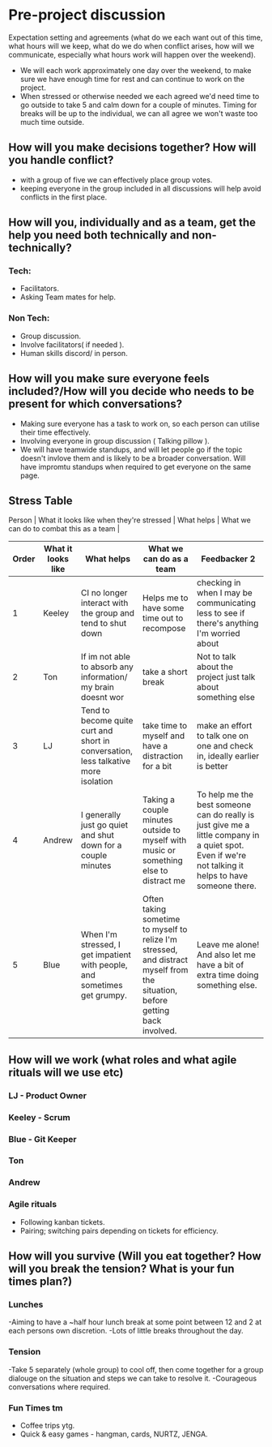
# Pre-project discussion
Expectation setting and agreements (what do we each want out of this time, what hours will we keep, what do we do when conflict arises, how will we communicate, especially what hours work will happen over the weekend).
- We will each work approximately one day over the weekend, to make sure we have enough time for rest and can continue to work on the project. 
- When stressed or otherwise needed we each agreed we'd need time to go outside to take 5 and calm down for a couple of minutes. Timing for breaks will be up to the individual, we can all agree we won't waste too much time outside.

## How will you make decisions together? How will you handle conflict?
- with a group of five we can effectively place group votes.
- keeping everyone in the group included in all discussions will help avoid conflicts in the first place.

## How will you, individually and as a team, get the help you need both technically and non-technically?

### Tech:
- Facilitators.
- Asking Team mates for help.

### Non Tech:
- Group discussion.
- Involve facilitators( if needed ).
- Human skills discord/ in person.

## How will you make sure everyone feels included?/How will you decide who needs to be present for which conversations?
 - Making sure everyone has a task to work on, so each person can utilise their time effectively. 
 - Involving everyone in group discussion ( Talking pillow ).
 - We will have teamwide standups, and will let people go if the topic doesn't invlove them and is likely to be a broader conversation. Will have impromtu standups when required to get everyone on the same page. 

## Stress Table 
Person | What it looks like when they're stressed | What helps | What we can do to combat this as a team |



| Order | What it looks like  | What helps                                  | What we can do as a team | Feedbacker 2 |
| ----- | -------- | -------------------------------------- | ------------ | ------------ |
| 1     | Keeley   | CI no longer interact with the group and tend to shut down  | Helps me to have some time out to recompose         | checking in when I may  be communicating less to see if there's anything I'm worried about     |
| 2     | Ton      | If im not able to absorb any information/ my brain doesnt wor | take a short break          | Not to talk about the project just talk about something else           |
| 3     | LJ       | Tend to become quite curt and short in conversation, less talkative more isolation                           | take time to myself and have a distraction for a bit       | make an effort to talk one on one and check in, ideally earlier is better       |
| 4     | Andrew   | I generally just go quiet and shut down for a couple minutes                            | Taking a couple minutes outside to myself with music or something else to distract me        | To help me the best someone can do really is just give me a little company in a quiet spot. Even if we're not talking it helps to have someone there.           |
| 5     | Blue     | When I'm stressed, I get impatient with people, and sometimes get grumpy.                            | Often taking sometime to myself to relize I'm stressed, and distract myself from the situation, before getting back involved.          | Leave me alone! And also let me have a bit of extra time doing something else.     |

## How will we work (what roles and what agile rituals will we use etc)
### LJ - Product Owner
### Keeley - Scrum 
### Blue - Git Keeper
### Ton 
### Andrew 

### Agile rituals
- Following kanban tickets.
- Pairing; switching pairs depending on tickets for efficiency.


## How will you survive (Will you eat together? How will you break the tension? What is your fun times plan?)
### Lunches
-Aiming to have a ~half hour lunch break at some point between 12 and 2 at each persons own discretion.
-Lots of little breaks throughout the day.
### Tension
-Take 5 separately (whole group) to cool off, then come together for a group dialouge on the situation and steps we can take to resolve it. 
-Courageous conversations where required.
### Fun Times tm
- Coffee trips ytg.
- Quick & easy games - hangman, cards, NURTZ, JENGA.
